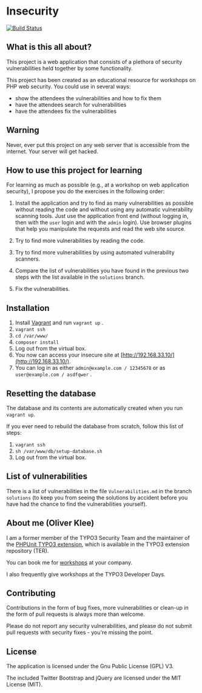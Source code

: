 # Insecurity

[![Build Status](https://travis-ci.org/oliverklee/insecurity.svg?branch=master)](https://travis-ci.org/oliverklee/insecurity)

## What is this all about?

This project is a web application that consists of a plethora of security
vulnerabilities held together by some functionality.

This project has been created as an educational resource for workshops on
PHP web security. You could use in several ways:

* show the attendees the vulnerabilities and how to fix them
* have the attendees search for vulnerabilities
* have the attendees fix the vulnerabilities


## Warning

Never, ever put this project on any web server that is accessible from the
internet. Your server will get hacked.


## How to use this project for learning

For learning as much as possible (e.g., at a workshop on web application
security), I propose you do the exercises in the following order:

1. Install the application and try to find as many vulnerabilities as possible
   without reading the code and without using any automatic vulnerability
   scanning tools. Just use the application front end (without logging in,
   then with the `user` login and with the `admin` login). Use browser plugins
   that help you manipulate the requests and read the web site source.

2. Try to find more vulnerabilities by reading the code.

3. Try to find more vulnerabilities by using automated vulnerability scanners.

4. Compare the list of vulnerabilities you have found in the previous two steps
   with the list available in the `solutions` branch.

5. Fix the vulnerabilities.


## Installation

1. Install [Vagrant](https://www.vagrantup.com/) and run `vagrant up` .
2. `vagrant ssh`
3. `cd /var/www/`
4. `composer install`
5. Log out from the virtual box.
6. You now can access your insecure site at [http://192.168.33.10/](http://192.168.33.10/).
7. You can log in as either `admin@example.com / 12345678` or as `user@example.com / asdfqwer` .  


## Resetting the database

The database and its contents are automatically created when you run
`vagrant up`.

If you ever need to rebuild the database from scratch, follow this list of
steps:

1. `vagrant ssh`
2. `sh /var/www/db/setup-database.sh`
3. Log out from the virtual box.


## List of vulnerabilities

There is a list of vulnerabilities in the file
`Vulnerabilities.md` in the branch `solutions` (to keep
you from seeing the solutions by accident before you have had the chance to
find the vulnerabilities yourself).


## About me (Oliver Klee)

I am a former member of the TYPO3 Security Team and the maintainer of the
[PHPUnit TYPO3 extension](http://typo3.org/extensions/repository/view/phpunit),
which is available in the TYPO3 extension repository (TER).

You can book me for
[workshops](https://www.oliverklee.de/workshops/workshops.html)
at your company.

I also frequently give workshops at the TYPO3 Developer Days.


## Contributing

Contributions in the form of bug fixes, more vulnerabilities or clean-up in the
form of pull requests is always more than welcome.

Please do not report any security vulnerabilities, and please do not submit pull
requests with security fixes - you're missing the point.


## License

The application is licensed under the Gnu Public License (GPL) V3.

The included Twitter Bootstrap and jQuery are licensed under the MIT License
(MIT).
